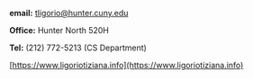 **email:** tligorio@hunter.cuny.edu    

**Office:** Hunter North 520H 

**Tel:** (212) 772-5213 (CS Department)

[https://www.ligoriotiziana.info](https://www.ligoriotiziana.info)




